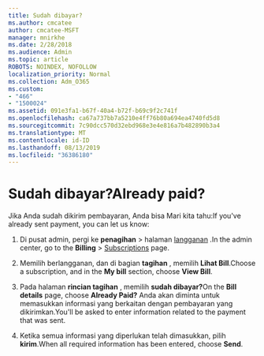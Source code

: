 ```yaml
---
title: Sudah dibayar?
ms.author: cmcatee
author: cmcatee-MSFT
manager: mnirkhe
ms.date: 2/28/2018
ms.audience: Admin
ms.topic: article
ROBOTS: NOINDEX, NOFOLLOW
localization_priority: Normal
ms.collection: Adm_O365
ms.custom:
- "466"
- "1500024"
ms.assetid: 091e3fa1-b67f-40a4-b72f-b69c9f2c741f
ms.openlocfilehash: ca67a737bb7a5210e4ff76b80a694ea4740fd5d8
ms.sourcegitcommit: 7c90dcc570d32ebd968e3e4e816a7b482890b3a4
ms.translationtype: MT
ms.contentlocale: id-ID
ms.lasthandoff: 08/13/2019
ms.locfileid: "36386180"
---
```

# <a name="already-paid"></a><span data-ttu-id="95d8f-102">Sudah dibayar?</span><span class="sxs-lookup"><span data-stu-id="95d8f-102">Already paid?</span></span>

<span data-ttu-id="95d8f-103">Jika Anda sudah dikirim pembayaran, Anda bisa Mari kita tahu:</span><span class="sxs-lookup"><span data-stu-id="95d8f-103">If you've already sent payment, you can let us know:</span></span>
  
1. <span data-ttu-id="95d8f-104">Di pusat admin, pergi ke **penagihan** \> halaman [langganan](https://go.microsoft.com/fwlink/p/?linkid=842054) .</span><span class="sxs-lookup"><span data-stu-id="95d8f-104">In the admin center, go to the **Billing** \> [Subscriptions](https://go.microsoft.com/fwlink/p/?linkid=842054) page.</span></span>

2. <span data-ttu-id="95d8f-105">Memilih berlangganan, dan di bagian **tagihan** , memilih **Lihat Bill**.</span><span class="sxs-lookup"><span data-stu-id="95d8f-105">Choose a subscription, and in the **My bill** section, choose **View Bill**.</span></span>

3. <span data-ttu-id="95d8f-106">Pada halaman **rincian tagihan** , memilih **sudah dibayar?**</span><span class="sxs-lookup"><span data-stu-id="95d8f-106">On the **Bill details** page, choose **Already Paid?**</span></span> <span data-ttu-id="95d8f-107">Anda akan diminta untuk memasukkan informasi yang berkaitan dengan pembayaran yang dikirimkan.</span><span class="sxs-lookup"><span data-stu-id="95d8f-107">You'll be asked to enter information related to the payment that was sent.</span></span>

4. <span data-ttu-id="95d8f-108">Ketika semua informasi yang diperlukan telah dimasukkan, pilih **kirim**.</span><span class="sxs-lookup"><span data-stu-id="95d8f-108">When all required information has been entered, choose **Send**.</span></span>